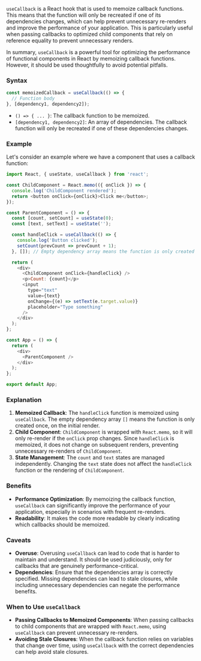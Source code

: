 `useCallback` is a React hook that is used to memoize callback functions. This means that the function will only be recreated if one of its dependencies changes, which can help prevent unnecessary re-renders and improve the performance of your application. This is particularly useful when passing callbacks to optimized child components that rely on reference equality to prevent unnecessary renders.

In summary, `useCallback` is a powerful tool for optimizing the performance of functional components in React by memoizing callback functions. However, it should be used thoughtfully to avoid potential pitfalls.

### Syntax

```javascript
const memoizedCallback = useCallback(() => {
  // Function body
}, [dependency1, dependency2]);
```

- `() => { ... }`: The callback function to be memoized.
- `[dependency1, dependency2]`: An array of dependencies. The callback function will only be recreated if one of these dependencies changes.

### Example

Let's consider an example where we have a component that uses a callback function:

```javascript
import React, { useState, useCallback } from 'react';

const ChildComponent = React.memo(({ onClick }) => {
  console.log('ChildComponent rendered');
  return <button onClick={onClick}>Click me</button>;
});

const ParentComponent = () => {
  const [count, setCount] = useState(0);
  const [text, setText] = useState('');

  const handleClick = useCallback(() => {
    console.log('Button clicked');
    setCount(prevCount => prevCount + 1);
  }, []); // Empty dependency array means the function is only created once

  return (
    <div>
      <ChildComponent onClick={handleClick} />
      <p>Count: {count}</p>
      <input
        type="text"
        value={text}
        onChange={(e) => setText(e.target.value)}
        placeholder="Type something"
      />
    </div>
  );
};

const App = () => {
  return (
    <div>
      <ParentComponent />
    </div>
  );
};

export default App;
```

### Explanation

1. **Memoized Callback**: The `handleClick` function is memoized using `useCallback`. The empty dependency array `[]` means the function is only created once, on the initial render.
2. **Child Component**: `ChildComponent` is wrapped with `React.memo`, so it will only re-render if the `onClick` prop changes. Since `handleClick` is memoized, it does not change on subsequent renders, preventing unnecessary re-renders of `ChildComponent`.
3. **State Management**: The `count` and `text` states are managed independently. Changing the `text` state does not affect the `handleClick` function or the rendering of `ChildComponent`.

### Benefits

- **Performance Optimization**: By memoizing the callback function, `useCallback` can significantly improve the performance of your application, especially in scenarios with frequent re-renders.
- **Readability**: It makes the code more readable by clearly indicating which callbacks should be memoized.

### Caveats

- **Overuse**: Overusing `useCallback` can lead to code that is harder to maintain and understand. It should be used judiciously, only for callbacks that are genuinely performance-critical.
- **Dependencies**: Ensure that the dependencies array is correctly specified. Missing dependencies can lead to stale closures, while including unnecessary dependencies can negate the performance benefits.

### When to Use `useCallback`

- **Passing Callbacks to Memoized Components**: When passing callbacks to child components that are wrapped with `React.memo`, using `useCallback` can prevent unnecessary re-renders.
- **Avoiding Stale Closures**: When the callback function relies on variables that change over time, using `useCallback` with the correct dependencies can help avoid stale closures.